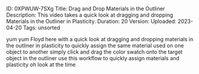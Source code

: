 ID: 0XPWUW-7SXg
Title: Drag and Drop Materials in the Outliner
Description: This video takes a quick look at dragging and dropping Materials in the Outliner in Plasticity.
Duration: 20
Version: 
Uploaded: 2023-04-20
Tags: unsorted

yum yum
Floyd here with a quick look at dragging
and dropping materials in the outliner
in plasticity to quickly assign the same
material used on one object to another
simply click and drag the color swatch
onto the target object in the outliner
use this workflow to quickly assign
materials and plasticity oh look at the
time
